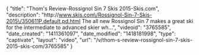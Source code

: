 {
    "title": "Thom's Review-Rossignol Sin 7 Skis 2015-Skis.com",
    "description": "http:\/\/www.skis.com\/Rossignol-Sin-7-Skis-2015\/350611P,default,pd.html The all new Rossignol Sin 7 makes a great ski for the intermediate to advanced skier wh...",
    "videoid": "3765585",
    "date_created": "1411361097",
    "date_modified": "1418181998",
    "type": "captivate",
    "layout": "video",
    "url": "\/v\/thom-s-review-rossignol-sin-7-skis-2015-skis-com\/3765585"
}